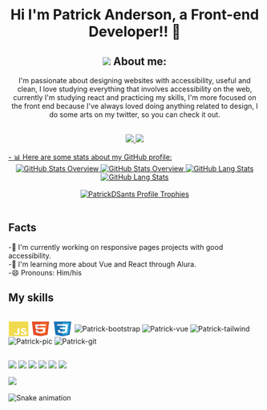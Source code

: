 <h1 align="center">Hi I'm Patrick Anderson, a Front-end Developer!! 👋</h1>
<div align="center">
   <h2 align="center"><img src="https://media.giphy.com/media/4BJCvMoLPePq8/giphy.gif" height="120px"> About me:</h2>
  
 I'm passionate about designing websites with accessibility, useful and clean, I love studying everything that involves accessibility on the web, currently I'm studying react and practicing my skills, I'm more focused on the front end because I've always loved doing anything related to design, I do some arts on my twitter, so you can check it out.
 <br><br>
</div>
<div align="center">
  <a href="https://github.com/PatrickDSants">
  <img height="150em" src="https://github-readme-stats.vercel.app/api?username=Patrickdsants&show_icons=true&theme=dracula&include_all_commits=true&count_private=true"/>
  <img height="150em" src="https://github-readme-stats.vercel.app/api/top-langs/?username=Patrickdsants&layout=compact&langs_count=7&theme=dracula"/>
</div>
  <br>
    - 📊 Here are some stats about my GitHub profile:
  
<!-- GitHub readme stats https://github.com/jstrieb/github-stats -->
  <div align="center">
    <img src="https://raw.githubusercontent.com/PatrickDSants/github-stats/master/generated/overview.svg#gh-dark-mode-only" alt="GitHub Stats Overview"/>
     <img src="https://raw.githubusercontent.com/PatrickDSants/github-stats/master/generated/overview.svg#gh-light-mode-only" alt="GitHub Stats Overview"/>
    <img src="https://raw.githubusercontent.com/PatrickDSants/github-stats/master/generated/languages.svg#gh-dark-mode-only" alt="GitHub Lang Stats"/>
     <img src="https://raw.githubusercontent.com/PatrickDSants/github-stats/master/generated/languages.svg#gh-light-mode-only" alt="GitHub Lang Stats"/>
  </div>
<br>

<!-- GitHub Profile Trophies https://github.com/ryo-ma/github-profile-trophy -->
<div align="center">
  <a href="https://github.com/ryo-ma/github-profile-trophy">
    <img src="https://github-profile-trophy.vercel.app/?username=PatrickDSants&theme=onestar&no-frame=true&row=2&column=3" alt="PatrickDSants Profile Trophies" />
  </a>
</div>
</br>
  
  ## Facts
-🔭 I'm currently working on responsive pages projects with good accessibility.<br>
-🌱 I'm learning more about Vue and React through Alura.<br>
-😄 Pronouns: Him/his
  
  ## My skills
<div>
 <div style="display: inline_block"><br>
  <img align="center" alt="Patrick-Js" height="30" width="40" src="https://raw.githubusercontent.com/devicons/devicon/master/icons/javascript/javascript-plain.svg">
  <img align="center" alt="Patrick-HTML" height="30" width="40" src="https://raw.githubusercontent.com/devicons/devicon/master/icons/html5/html5-original.svg">
  <img align="center" alt="Patrick-CSS" height="30" width="40" src="https://raw.githubusercontent.com/devicons/devicon/master/icons/css3/css3-original.svg">
  <img align="center" alt="Patrick-bootstrap" height="30" width="40" src="https://cdn.jsdelivr.net/gh/devicons/devicon/icons/bootstrap/bootstrap-plain.svg">
  <img align="center" alt="Patrick-vue" height="30" width="40" src="https://cdn.jsdelivr.net/gh/devicons/devicon/icons/vuejs/vuejs-original-wordmark.svg">
  <img align="center" alt="Patrick-tailwind" height="30" width="40" src="https://img.icons8.com/plasticine/100/tailwind_css.png" alt="tailwind_css"/>
  <img align="center" alt="Patrick-pic" src="https://media.discordapp.net/attachments/893669845936250883/927644059978334218/Design_sem_nome_1.gif?width=200&height=200">
  <img  align="center" alt="Patrick-git" height="30" width="40" src="https://cdn.jsdelivr.net/gh/devicons/devicon/icons/git/git-original.svg" />
</div>
</div>
  
  ##
  
  <div> 
  <a href="https://www.youtube.com/channel/UCZk8xkh8XNog0JhsKX7Ditg" target="_blank"><img src="https://img.shields.io/badge/YouTube-FF0000?style=for-the-badge&logo=youtube&logoColor=white" target="_blank"></a>
  <a href="https://www.instagram.com/patrkx/" target="_blank"><img src="https://img.shields.io/badge/-Instagram-%23E4405F?style=for-the-badge&logo=instagram&logoColor=white" target="_blank"></a>
 	<a href="https://www.twitch.tv/patrickdsants" target="_blank"><img src="https://img.shields.io/badge/Twitch-9146FF?style=for-the-badge&logo=twitch&logoColor=white" target="_blank"></a>
 <a href="https://discord.com/channels/@me" target="_blank"><img src="https://img.shields.io/badge/Discord-7289DA?style=for-the-badge&logo=discord&logoColor=white" target="_blank"></a> 
  <a href = "mailto:patrickandersonn29@gmail.com"><img src="https://img.shields.io/badge/-Gmail-%23333?style=for-the-badge&logo=gmail&logoColor=white" target="_blank"></a>
  <a href="https://www.linkedin.com/in/patrick-anderson-45384a220/" target="_blank"><img src="https://img.shields.io/badge/-LinkedIn-%230077B5?style=for-the-badge&logo=linkedin&logoColor=white" target="_blank"></a>
 </div>
 
 
   ![](https://komarev.com/ghpvc/?username=Patrickdsants&color=blueviolet&style=flat-square)
   </div>
 
![Snake animation](https://github.com/PatrickDSants/PatrickDSants/blob/output/github-contribution-grid-snake.svg)
  
  
